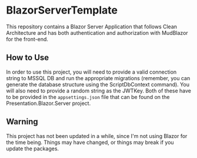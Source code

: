 # BlazorServerTemplate

This repository contains a Blazor Server Application that follows Clean Architecture and has both authentication and authorization with MudBlazor for the front-end. 

## How to Use

In order to use this project, you will need to provide a valid connection string to MSSQL DB and run the appropriate migrations (remember, you can generate the database structure using the ScriptDbContext command). You will also need to provide a random string as the JWTKey. Both of these have to be provided in the `appsettings.json` file that can be found on the Presentation.Blazor.Server project.

## Warning

This project has not been updated in a while, since I'm not using Blazor for the time being. Things may have changed, or things may break if you update the packages.
